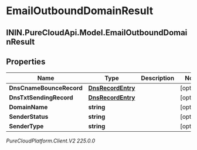 # EmailOutboundDomainResult

## ININ.PureCloudApi.Model.EmailOutboundDomainResult

## Properties

|Name | Type | Description | Notes|
|------------ | ------------- | ------------- | -------------|
| **DnsCnameBounceRecord** | [**DnsRecordEntry**](DnsRecordEntry) |  | [optional] |
| **DnsTxtSendingRecord** | [**DnsRecordEntry**](DnsRecordEntry) |  | [optional] |
| **DomainName** | **string** |  | [optional] |
| **SenderStatus** | **string** |  | [optional] |
| **SenderType** | **string** |  | [optional] |



_PureCloudPlatform.Client.V2 225.0.0_
